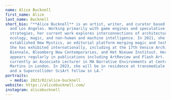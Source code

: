 ```yaml
---
name: Alice Bucknell
first_name: Alice
last_name: Bucknell
short_bio: "**Alice Bucknell** is an artist, writer, and curator based in London
  and Los Angeles. Working primarily with game engines and speculative fiction
  strategies, her current work explores interconnections of architecture,
  ecology, magic, and non-human and machine intelligence. In 2021, she
  established New Mystics, an editorial platform merging magic and technology.
  She has exhibited internationally, including at the 17th Venice Architecture
  Biennale, Bloomberg New Contemporaries, and Het Nieuwe Instituut. Her writing
  appears regularly in publications including ArtReview and Flash Art. She's
  currently an Associate Lecturer in MA Narrative Environments at Central Saint
  Martins in London. In 2023, she will be in residence at transmediale in Berlin
  and a Supercollider SciArt fellow in LA."
portraits:
  - media: 2023/02/alice-bucknell
website: https://alicebucknell.com/
instagram: alicebucknell
---
```

